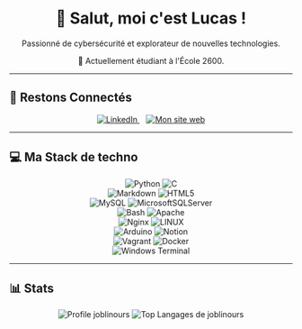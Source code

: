 <div align="center">
  <h1>👋 Salut, moi c'est Lucas !</h1>
  <p>Passionné de cybersécurité et explorateur de nouvelles technologies.</p>
  <p>🚀 Actuellement étudiant à l'École 2600.</p>
</div>

---

## 🔗 Restons Connectés

<p align="center">
  <a href="https://linkedin.com/in/lucas-joblin" target="_blank">
    <img src="https://img.shields.io/badge/LinkedIn-%230077B5.svg?style=for-the-badge&logo=linkedin&logoColor=white" alt="LinkedIn"/>
  </a>
  &nbsp;&nbsp;
  <a href="https://www.joblin.be" target="_blank">
    <img src="https://img.shields.io/badge/Portfolio-www.joblin.be-blue?style=for-the-badge&logo=google-chrome&logoColor=white" alt="Mon site web"/>
  </a>
</p>

---

## 💻 Ma Stack de techno

<p align="center">
    <img src="https://img.shields.io/badge/python-3670A0?style=for-the-badge&logo=python&logoColor=ffdd54" alt="Python">
    <img src="https://img.shields.io/badge/c-%2300599C.svg?style=for-the-badge&logo=c&logoColor=white" alt="C"><br>
    <img src="https://img.shields.io/badge/markdown-%23000000.svg?style=for-the-badge&logo=markdown&logoColor=white" alt="Markdown">
    <img src="https://img.shields.io/badge/html5-%23E34F26.svg?style=for-the-badge&logo=html5&logoColor=white" alt="HTML5"><br>
    <img src="https://img.shields.io/badge/mysql-%2300000f.svg?style=for-the-badge&logo=mysql&logoColor=white" alt="MySQL">
    <img src="https://img.shields.io/badge/Microsoft%20SQL%20Server-CC2927?style=for-the-badge&logo=microsoft%20sql%20server&logoColor=white" alt="MicrosoftSQLServer"><br>
    <img src="https://img.shields.io/badge/Bash-4EAA25?style=for-the-badge&logo=gnubash&logoColor=fff" alt="Bash">
    <img src="https://img.shields.io/badge/apache-%23D42029.svg?style=for-the-badge&logo=apache&logoColor=white" alt="Apache"><br>
    <img src="https://img.shields.io/badge/nginx-%23009639.svg?style=for-the-badge&logo=nginx&logoColor=white" alt="Nginx">
    <img src="https://img.shields.io/badge/Linux-FCC624?style=for-the-badge&logo=linux&logoColor=black" alt="LINUX"><br>
    <img src="https://img.shields.io/badge/-Arduino-00979D?style=for-the-badge&logo=Arduino&logoColor=white" alt="Arduino">
    <img src="https://img.shields.io/badge/Notion-%23000000.svg?style=for-the-badge&logo=notion&logoColor=white" alt="Notion"><br>
    <img src="https://img.shields.io/badge/vagrant-%231563FF.svg?style=for-the-badge&logo=vagrant&logoColor=white" alt="Vagrant">
    <img src="https://img.shields.io/badge/docker-%230db7ed.svg?style=for-the-badge&logo=docker&logoColor=white" alt="Docker"><br>
    <img src="https://img.shields.io/badge/Windows%20Terminal-%234D4D4D.svg?style=for-the-badge&logo=windows-terminal&logoColor=white" alt="Windows Terminal">

</p>

---

## 📊 Stats

<p align="center">
    <img src="https://github-widgetbox.vercel.app/api/profile?username=joblinours&data=followers,repositories,stars,commits&theme=carbon" alt="Profile joblinours"/>
    <img src="https://github-readme-stats.vercel.app/api/top-langs/?username=joblinours&border_redius=200&bg_color=323232&text_color=8A8B8B&title_color=ED6B21&hide_border=true&include_all_commits=true&count_private=true&layout=compact" alt="Top Langages de joblinours"/>
</p>

